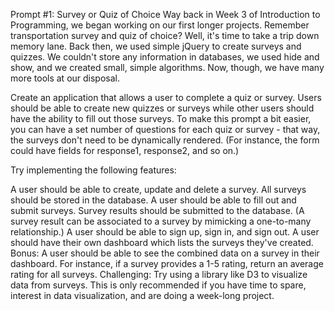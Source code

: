 Prompt #1: Survey or Quiz of Choice
Way back in Week 3 of Introduction to Programming, we began working on our first longer projects. Remember transportation survey and quiz of choice? Well, it's time to take a trip down memory lane. Back then, we used simple jQuery to create surveys and quizzes. We couldn't store any information in databases, we used hide and show, and we created small, simple algorithms. Now, though, we have many more tools at our disposal.

Create an application that allows a user to complete a quiz or survey. Users should be able to create new quizzes or surveys while other users should have the ability to fill out those surveys. To make this prompt a bit easier, you can have a set number of questions for each quiz or survey - that way, the surveys don't need to be dynamically rendered. (For instance, the form could have fields for response1, response2, and so on.)

Try implementing the following features:

A user should be able to create, update and delete a survey. All surveys should be stored in the database.
A user should be able to fill out and submit surveys. Survey results should be submitted to the database. (A survey result can be associated to a survey by mimicking a one-to-many relationship.)
A user should be able to sign up, sign in, and sign out.
A user should have their own dashboard which lists the surveys they've created.
Bonus: A user should be able to see the combined data on a survey in their dashboard. For instance, if a survey provides a 1-5 rating, return an average rating for all surveys.
Challenging: Try using a library like D3 to visualize data from surveys. This is only recommended if you have time to spare, interest in data visualization, and are doing a week-long project.